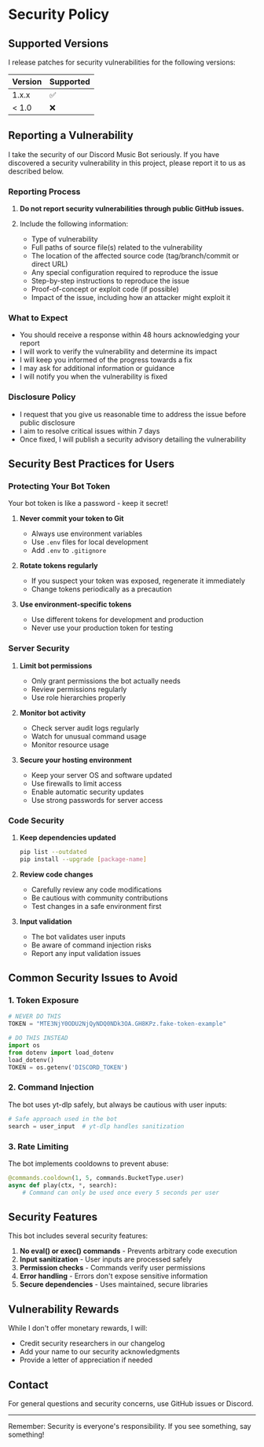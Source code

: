 # Security Policy

## Supported Versions

I release patches for security vulnerabilities for the following versions:

| Version | Supported          |
| ------- | ------------------ |
| 1.x.x   | :white_check_mark: |
| < 1.0   | :x:                |

## Reporting a Vulnerability

I take the security of our Discord Music Bot seriously. If you have discovered a security vulnerability in this project, please report it to us as described below.

### Reporting Process

1. **Do not report security vulnerabilities through public GitHub issues.**

2. Include the following information:
   - Type of vulnerability
   - Full paths of source file(s) related to the vulnerability
   - The location of the affected source code (tag/branch/commit or direct URL)
   - Any special configuration required to reproduce the issue
   - Step-by-step instructions to reproduce the issue
   - Proof-of-concept or exploit code (if possible)
   - Impact of the issue, including how an attacker might exploit it

### What to Expect

- You should receive a response within 48 hours acknowledging your report
- I will work to verify the vulnerability and determine its impact
- I will keep you informed of the progress towards a fix
- I may ask for additional information or guidance
- I will notify you when the vulnerability is fixed

### Disclosure Policy

- I request that you give us reasonable time to address the issue before public disclosure
- I aim to resolve critical issues within 7 days
- Once fixed, I will publish a security advisory detailing the vulnerability

## Security Best Practices for Users

### Protecting Your Bot Token

Your bot token is like a password - keep it secret!

1. **Never commit your token to Git**

   - Always use environment variables
   - Use `.env` files for local development
   - Add `.env` to `.gitignore`

2. **Rotate tokens regularly**

   - If you suspect your token was exposed, regenerate it immediately
   - Change tokens periodically as a precaution

3. **Use environment-specific tokens**
   - Use different tokens for development and production
   - Never use your production token for testing

### Server Security

1. **Limit bot permissions**

   - Only grant permissions the bot actually needs
   - Review permissions regularly
   - Use role hierarchies properly

2. **Monitor bot activity**

   - Check server audit logs regularly
   - Watch for unusual command usage
   - Monitor resource usage

3. **Secure your hosting environment**
   - Keep your server OS and software updated
   - Use firewalls to limit access
   - Enable automatic security updates
   - Use strong passwords for server access

### Code Security

1. **Keep dependencies updated**

   ```bash
   pip list --outdated
   pip install --upgrade [package-name]
   ```

2. **Review code changes**

   - Carefully review any code modifications
   - Be cautious with community contributions
   - Test changes in a safe environment first

3. **Input validation**
   - The bot validates user inputs
   - Be aware of command injection risks
   - Report any input validation issues

## Common Security Issues to Avoid

### 1. Token Exposure

```python
# NEVER DO THIS
TOKEN = "MTE3NjY0ODU2NjQyNDQ0NDk3OA.GH8KPz.fake-token-example"

# DO THIS INSTEAD
import os
from dotenv import load_dotenv
load_dotenv()
TOKEN = os.getenv('DISCORD_TOKEN')
```

### 2. Command Injection

The bot uses yt-dlp safely, but always be cautious with user inputs:

```python
# Safe approach used in the bot
search = user_input  # yt-dlp handles sanitization
```

### 3. Rate Limiting

The bot implements cooldowns to prevent abuse:

```python
@commands.cooldown(1, 5, commands.BucketType.user)
async def play(ctx, *, search):
    # Command can only be used once every 5 seconds per user
```

## Security Features

This bot includes several security features:

1. **No eval() or exec() commands** - Prevents arbitrary code execution
2. **Input sanitization** - User inputs are processed safely
3. **Permission checks** - Commands verify user permissions
4. **Error handling** - Errors don't expose sensitive information
5. **Secure dependencies** - Uses maintained, secure libraries

## Vulnerability Rewards

While I don't offer monetary rewards, I will:

- Credit security researchers in our changelog
- Add your name to our security acknowledgments
- Provide a letter of appreciation if needed

## Contact

For general questions and security concerns, use GitHub issues or Discord.

---

Remember: Security is everyone's responsibility. If you see something, say something!
